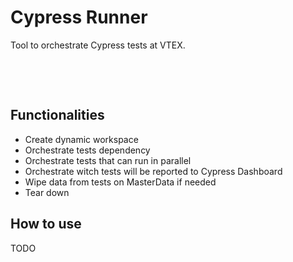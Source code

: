 # Cypress Runner

Tool to orchestrate Cypress tests at VTEX.

&nbsp;

&nbsp;

## Functionalities

- Create dynamic workspace
- Orchestrate tests dependency
- Orchestrate tests that can run in parallel
- Orchestrate witch tests will be reported to Cypress Dashboard
- Wipe data from tests on MasterData if needed
- Tear down

## How to use

TODO
